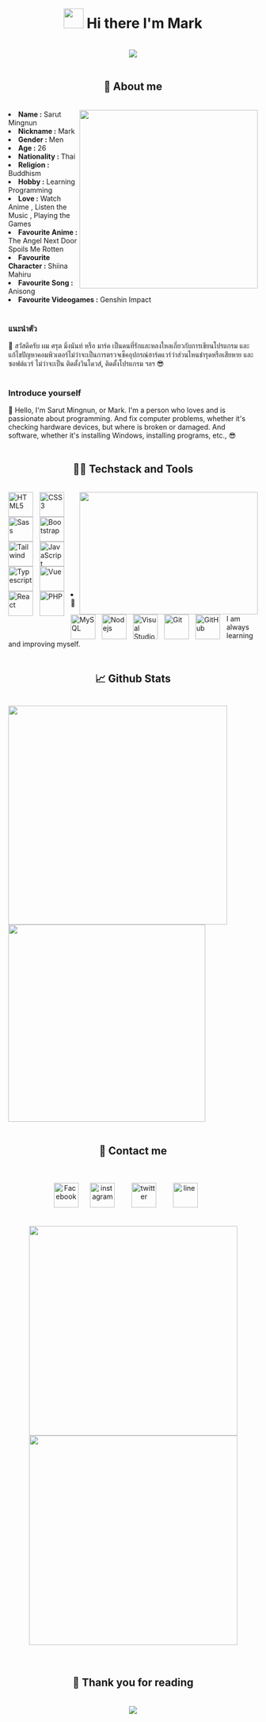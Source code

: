 <h1 align="center"><a href="#" onclick="return false;" style="pointer-events: none; text-decoration: none;" ><img src="https://media.giphy.com/media/hvRJCLFzcasrR4ia7z/giphy.gif" width="40"></a>&nbsp;Hi there I'm Mark</h1>
<br/>
<div align="center">
<a href="#" onclick="return false;" style="pointer-events: none; text-decoration: none;" ><img src="https://i.imgur.com/f3TiTt0.png"></a>

</div>
<br/>

<h2 align="center">🤔 About me</h2>
<div>
<br/>
<a href="#" onclick="return false;" style="pointer-events: none; text-decoration: none;" ><img src="https://media4.giphy.com/media/v1.Y2lkPTc5MGI3NjExeXlka3M4M2ozNzE0aTI0Nm5sZ2lhYWxuMm5xODNmZm8yOTc3dDg0OSZlcD12MV9pbnRlcm5hbF9naWZfYnlfaWQmY3Q9Zw/X2fnOSrcMA0ygU30MP/giphy.gif" align="right" width="360" ></a>
<li><b>Name :</b> Sarut Mingnun</li>
<li><b>Nickname :</b> Mark</li>
<li><b>Gender :</b> Men</li>
<li><b>Age :</b> 26</li>
<li><b>Nationality :</b> Thai</li>
<li><b>Religion :</b> Buddhism</li>
<li><b>Hobby :</b> Learning Programming </li>
<li><b>Love :</b> Watch Anime , Listen the Music , Playing the Games</li>
<li><b>Favourite Anime :</b> The Angel Next Door Spoils Me Rotten </li>
<li><b>Favourite Character :</b> Shiina Mahiru </li>
<li><b>Favourite Song :</b> Anisong</li>
<li><b>Favourite Videogames :</b> Genshin Impact </li>
<br/>

<h3>แนะนำตัว</h3>
👋 สวัสดีครับ ผม ศรุต มิ่งนันท์ หรือ มาร์ค เป็นคนที่รักและหลงใหลเกี่ยวกับการเขียนโปรแกรม และแก้ไขปัญหาคอมพิวเตอร์ไม่ว่าจะเป็นการตรวจเช็คอุปกรณ์ฮาร์ดแวร์ว่าส่วนไหนชำรุดหรือเสียหาย และซอฟต์แวร์ ไม่ว่าจะเป็น ติดตั้งวินโดวส์, ติดตั้งโปรแกรม ฯลฯ 😎 <br/><br/>

<h3>Introduce yourself</h3>
👋 Hello, I'm Sarut Mingnun, or Mark. I'm a person who loves and is passionate about programming. And fix computer problems, whether it's checking hardware devices, but where is broken or damaged. And software, whether it's installing Windows, installing programs, etc., 😎<br/><br/>

</div>

<h2 align="center"> 👨‍💻 Techstack and Tools </h2>
<div>
<br/>
<a href="#" onclick="return false;" style="pointer-events: none; text-decoration: none;"><img src = "https://media1.tenor.com/m/R7wQkMJuDlgAAAAC/nahida-kusanali.gif" align="right" width="360" height = "247" ></a>
<a href="#" onclick="return false;" style="pointer-events: none; text-decoration: none;"><img align="left" alt="HTML5" width="50px" src="https://cdn.jsdelivr.net/gh/devicons/devicon/icons/html5/html5-original.svg" style="padding-right:10px;"/></a>
<a href="#" onclick="return false;" style="pointer-events: none; text-decoration: none;"><img align="left" alt="CSS3" width="50px" src="https://cdn.jsdelivr.net/gh/devicons/devicon/icons/css3/css3-original.svg" style="padding-right:10px;"/></a>
<a href="#" onclick="return false;" style="pointer-events: none; text-decoration: none;"><img align="left" alt="Sass" width="50px" src="https://cdn.jsdelivr.net/gh/devicons/devicon/icons/sass/sass-original.svg" style="padding-right:10px;"/></a>
<a href="#" onclick="return false;" style="pointer-events: none; text-decoration: none;"><img align="left" alt="Bootstrap" width="50px" src="https://cdn.jsdelivr.net/gh/devicons/devicon/icons/bootstrap/bootstrap-original.svg" style="padding-right:10px;"/></a>
<a href="#" onclick="return false;" style="pointer-events: none; text-decoration: none;"><img align="left" alt="Tailwind" width="50px" src="https://cdn.jsdelivr.net/gh/devicons/devicon/icons/tailwindcss/tailwindcss-original.svg" style="padding-right:10px;"/></a>
<a href="#" onclick="return false;" style="pointer-events: none; text-decoration: none;"><img align="left" alt="JavaScript" width="50px" src="https://cdn.jsdelivr.net/gh/devicons/devicon/icons/javascript/javascript-original.svg" style="padding-right:10px;"/></a><br/><br/><br/>
<a href="#" onclick="return false;" style="pointer-events: none; text-decoration: none;"><img align="left" alt="Typescript" width="50px" src="https://cdn.jsdelivr.net/gh/devicons/devicon/icons/typescript/typescript-original.svg" style="padding-right:10px;"/></a>
<a href="#" onclick="return false;" style="pointer-events: none; text-decoration: none;"><img align="left" alt="Vue" width="50px" src="https://cdn.jsdelivr.net/gh/devicons/devicon/icons/vuejs/vuejs-original.svg" style="padding-right:10px;"/></a>
<a href="#" onclick="return false;" style="pointer-events: none; text-decoration: none;"><img align="left" alt="React" width="50px" src="https://cdn.jsdelivr.net/gh/devicons/devicon/icons/react/react-original.svg" style="padding-right:10px;"/></a>
<a href="#" onclick="return false;" style="pointer-events: none; text-decoration: none;"><img align="left" alt="PHP" width="50px" src="https://cdn.jsdelivr.net/gh/devicons/devicon/icons/php/php-original.svg" style="padding-right:10px;"/></a>
<a href="#" onclick="return false;" style="pointer-events: none; text-decoration: none;"><img align="left" alt="MySQL" width="50px" src="https://cdn.jsdelivr.net/gh/devicons/devicon/icons/mysql/mysql-original.svg" style="padding-right:10px;"/></a>
<a href="#" onclick="return false;" style="pointer-events: none; text-decoration: none;"><img align="left" alt="Nodejs" width="50px" src="https://cdn.jsdelivr.net/gh/devicons/devicon/icons/nodejs/nodejs-original.svg" style="padding-right:10px;"/></a><br/><br/><br/>
<a href="#" onclick="return false;" style="pointer-events: none; text-decoration: none;"><img align="left" alt="Visual Studio Code" width="50px" src="https://cdn.jsdelivr.net/gh/devicons/devicon/icons/vscode/vscode-original.svg" style="padding-right:10px;"/></a>
<a href="#" onclick="return false;" style="pointer-events: none; text-decoration: none;"><img align="left" alt="Git" width="50px" src="https://cdn.jsdelivr.net/gh/devicons/devicon/icons/git/git-original.svg" style="padding-right:10px;"/></a>
<a href="#" onclick="return false;" style="pointer-events: none; text-decoration: none;"><img align="left" alt="GitHub" width="50px" src="https://user-images.githubusercontent.com/3369400/139447912-e0f43f33-6d9f-45f8-be46-2df5bbc91289.png" style="padding-right:10px;"/></a>

<br/><br/><br/><br/>

<li> 🌱 I am always learning and improving myself.</li>

<br/>
</div>
  
<h2 align = "center"> 📈 Github Stats </h2>

<div>  
<br/>
  <a href="#" onclick="return false;" style="pointer-events: none; text-decoration: none;">
        <img src="https://github-readme-stats.vercel.app/api?username=sarut45600&show_icons=true&theme=tokyonight&line_height=31" width="442">
  </a>
  <a href="#" onclick="return false;" style="pointer-events: none; text-decoration: none;">
        <img src="https://github-readme-stats.vercel.app/api/top-langs/?username=sarut45600&layout=compact&langs_count=20" width="398">
   </a>
<br/><br/>
</div>

<h2 align = "center">📝 Contact me</h2>
<div align = "center"> 
<br/><br/>
<a href="https://www.facebook.com/sarut45600"><img alt="Facebook" width="50px" src="https://user-images.githubusercontent.com/60073882/173194363-36ad9f09-ad38-47bc-8328-6d7ac26cda2a.png" style="mpadding-right:10px;"/></a>&nbsp;&nbsp;&nbsp;&nbsp;&nbsp;
<a href="https://www.instagram.com/sarut45600"><img alt="instagram" width="50px" src="https://user-images.githubusercontent.com/60073882/173193806-e64ff1f8-21d2-4387-acdb-281406439006.png" style="padding-right:10px;"/></a>&nbsp;&nbsp;&nbsp;&nbsp;&nbsp;
<a href="https://twitter.com/sarut45600"><img  alt="twitter" width="50px" src="https://user-images.githubusercontent.com/60073882/173195146-f55e21e7-4d60-4b65-b44e-7f7e237df0ee.png" style="padding-right:10px;"/></a>&nbsp;&nbsp;&nbsp;&nbsp;&nbsp;
<a href="https://line.me/ti/p/_jSQQN6Mv2"><img alt="line" width="50px" src="https://user-images.githubusercontent.com/60073882/173193880-cddf05a8-a67f-43a2-a481-9d4b1416625f.png" style="padding-right:10px;"/></a>&nbsp;&nbsp;&nbsp;&nbsp;&nbsp;
<br/><br/><br/>
</div>

<div align = "center">
 <a href="#" onclick="return false;" style="pointer-events: none; text-decoration: none;"><img src="https://user-images.githubusercontent.com/60073882/180642203-edbdaf92-c93b-4096-b4a0-4f99be52e407.gif" width="421" height = "423" ></a>
 <a href="#" onclick="return false;" style="pointer-events: none; text-decoration: none;"><img src="https://user-images.githubusercontent.com/60073882/180642409-7e1ec5b2-afb7-4623-9d62-e9d14e652721.gif" width="421" height = "423" ></a>
<br/><br/><br/>

</div>

<h2 align = "center"> 🙏 Thank you for reading </h2>
<br/>

<div align = "center">
    <a href="#" onclick="return false;" style="pointer-events: none; text-decoration: none;"><img src = "https://media1.tenor.com/m/-DdP7PTL6r8AAAAC/furina-focalors.gif"></a>
</div>
